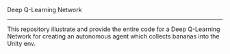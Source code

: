 Deep Q-Learning Network 
**********

This repository illustrate and provide the entire code for a Deep Q-Learning Network for creating an autonomous agent which collects bananas into the Unity env.




